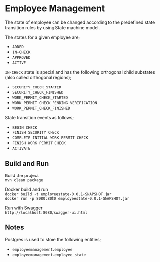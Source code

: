 # Employee Management
The state of employee can be changed according to the predefined state transition rules by using State machine model.  

The states for a given employee are;
- `ADDED`
- `IN-CHECK`
- `APPROVED`
- `ACTIVE`

`IN-CHECK` state is special and has the following orthogonal child substates (also called orthogonal regions);

- `SECURITY_CHECK_STARTED`
- `SECURITY_CHECK_FINISHED`
- `WORK_PERMIT_CHECK_STARTED`
- `WORK_PERMIT_CHECK_PENDING_VERIFICATION`
- `WORK_PERMIT_CHECK_FINISHED`

State transition events as follows;
- `BEGIN CHECK`  
- `FINISH SECURITY CHECK`  
- `COMPLETE INITIAL WORK PERMIT CHECK`  
- `FINISH WORK PERMIT CHECK`  
- `ACTIVATE`  

## Build and Run  
Build the project  
`mvn clean package`

Docker build and run  
`docker build -t employeestate-0.0.1-SNAPSHOT.jar`  
`docker run -p 8080:8080 employeestate-0.0.1-SNAPSHOT.jar`

Run with Swagger  
`http://localhost:8080/swagger-ui.html`  

## Notes    
Postgres is used to store the following entities;
- `employeemanagement.employee`  
- `employeemanagement.employee_state`  

